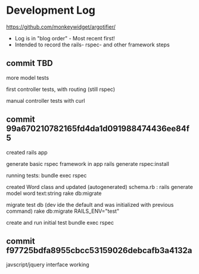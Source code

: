 Development Log
===============

https://github.com/monkeywidget/argotifier/

- Log is in "blog order" - Most recent first!
- Intended to record the rails- rspec- and other framework steps


commit TBD
----------

more model tests

first controller tests, with routing (still rspec)

manual controller tests with curl




commit 99a670210782165fd4da1d091988474436ee84f5
-----------------------------------------------

created rails app

generate basic rspec framework in app
    rails generate rspec:install

running tests:
    bundle exec rspec

created Word class and updated (autogenerated) schema.rb :
    rails generate model word text:string
    rake db:migrate

migrate test db (dev ide the default and was initialized with previous command)
    rake db:migrate RAILS_ENV="test"

create and run initial test
    bundle exec rspec



commit f97725bdfa8955cbcc53159026debcafb3a4132a
-----------------------------------------------

javscript/jquery interface working

